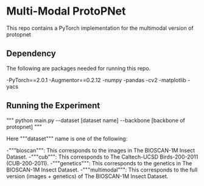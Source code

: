 # Multi-Modal ProtoPNet

This repo contains a PyTorch implementation for the multimodal version of protopnet


## Dependency 

The following are packages needed for running this repo.


-PyTorch==2.0.1
-Augmentor==0.2.12
-numpy
-pandas
-cv2
-matplotlib
-yacs


## Running the Experiment

"""
python main.py --dataset [dataset name] --backbone [backbone of protopnet]
"""

Here """dataset""" name is one of the following:

-"""bioscan""": This corresponds to the images in The BIOSCAN-1M Insect Dataset.
-"""cub""": This corresponds to The Caltech-UCSD Birds-200-2011 (CUB-200-2011).
-"""genetics""": This corresponds to the genetics in The BIOSCAN-1M Insect Dataset.
-"""multimodal""": This corresponds to the full version (images + genetics) of The BIOSCAN-1M Insect Dataset.
